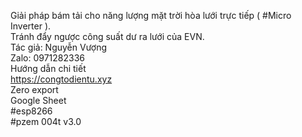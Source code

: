 Giải pháp bám tải cho năng lượng mặt trời hòa lưới trực tiếp ( #Micro Inverter ).<br>
Tránh đẩy ngược công suất dư ra lưới của EVN.<br>
Tác giả: Nguyễn Vượng<br>
Zalo: 0971282336<br>
Hướng dẫn chi tiết<br>
https://congtodientu.xyz<br>
Zero export <br>
Google Sheet <br>
#esp8266 <br>
#pzem 004t v3.0 <br>
